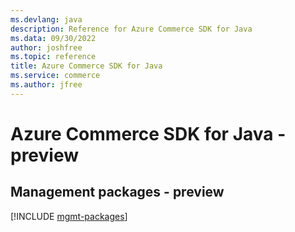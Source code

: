 ```yaml
---
ms.devlang: java
description: Reference for Azure Commerce SDK for Java
ms.data: 09/30/2022
author: joshfree
ms.topic: reference
title: Azure Commerce SDK for Java
ms.service: commerce
ms.author: jfree
---
```

# Azure Commerce SDK for Java - preview

## Management packages - preview
[!INCLUDE [mgmt-packages](commerce-mgmt-index.md)]